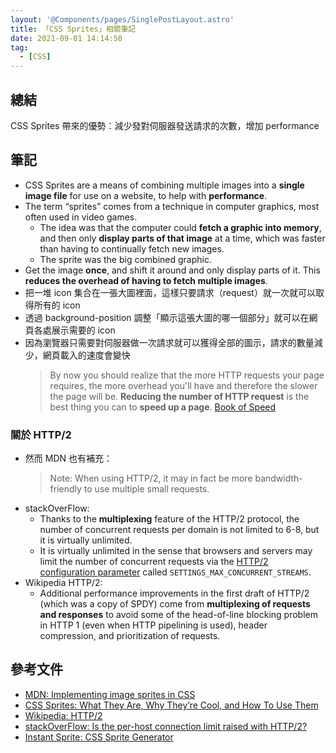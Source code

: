 ```yaml
---
layout: '@Components/pages/SinglePostLayout.astro'
title: 「CSS Sprites」相關筆記
date: 2021-09-01 14:14:50
tag:
  - [CSS]
---
```


## 總結

CSS Sprites 帶來的優勢：減少發對伺服器發送請求的次數，增加 performance

## 筆記

- CSS Sprites are a means of combining multiple images into a **single image file** for use on a website, to help with **performance**.
- The term “sprites” comes from a technique in computer graphics, most often used in video games.
  - The idea was that the computer could **fetch a graphic into memory**, and then only **display parts of that image** at a time, which was faster than having to continually fetch new images.
  - The sprite was the big combined graphic.
- Get the image **once**, and shift it around and only display parts of it. This **reduces the overhead of having to fetch multiple images**.
- 把一堆 icon 集合在一張大圖裡面，這樣只要請求（request）就一次就可以取得所有的 icon
- 透過 background-position 調整「顯示這張大圖的哪一個部分」就可以在網頁各處展示需要的 icon
- 因為瀏覽器只需要對伺服器做一次請求就可以獲得全部的圖示，請求的數量減少，網頁載入的速度會變快
  > By now you should realize that the more HTTP requests your page requires, the more overhead you'll have and therefore the slower the page will be. **Reducing the number of HTTP request** is the best thing you can to **speed up a page**. [Book of Speed](https://www.bookofspeed.com/chapter3.html)

### 關於 HTTP/2

- 然而 MDN 也有補充：
  > Note: When using HTTP/2, it may in fact be more bandwidth-friendly to use multiple small requests.
- stackOverFlow:
  - Thanks to the **multiplexing** feature of the HTTP/2 protocol, the number of concurrent requests per domain is not limited to 6-8, but it is virtually unlimited.
  - It is virtually unlimited in the sense that browsers and servers may limit the number of concurrent requests via the [HTTP/2 configuration parameter](https://datatracker.ietf.org/doc/html/rfc7540#section-6.5.2) called `SETTINGS_MAX_CONCURRENT_STREAMS`.
- Wikipedia HTTP/2:
  - Additional performance improvements in the first draft of HTTP/2 (which was a copy of SPDY) come from **multiplexing of requests and responses** to avoid some of the head-of-line blocking problem in HTTP 1 (even when HTTP pipelining is used), header compression, and prioritization of requests.

## 參考文件

- [MDN: Implementing image sprites in CSS](https://developer.mozilla.org/en-US/docs/Web/CSS/CSS_Images/Implementing_image_sprites_in_CSS)
- [CSS Sprites: What They Are, Why They’re Cool, and How To Use Them](https://css-tricks.com/css-sprites/)
- [Wikipedia: HTTP/2](https://en.wikipedia.org/wiki/HTTP/2)
- [stackOverFlow: Is the per-host connection limit raised with HTTP/2?](https://stackoverflow.com/a/36847527/15028185)
- [Instant Sprite: CSS Sprite Generator](https://instantsprite.com/)
